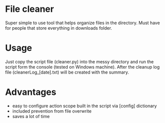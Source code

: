 # File cleaner

Super simple to use tool that helps organize files in the directory. Must have for people that store everything in downloads  folder.

# Usage
Just copy the script file (cleaner.py) into the messy directory and run the script form the console (tested on Windows machine). After the cleanup log file (cleanerLog_[date].txt) will be created with the summary.

# Advantages
- easy to configure action scope built in the script via [config] dictionary
- included prevention from file overwrite
- saves a lot of time

